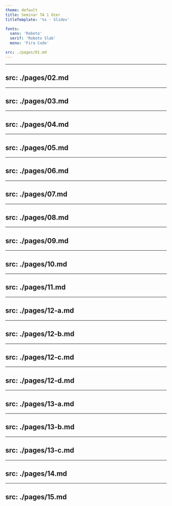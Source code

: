 ```yaml
---
theme: default
title: Seminar TA 1 Ozer
titleTemplate: '%s - Slidev'

fonts:
  sans: 'Roboto'
  serif: 'Roboto Slab'
  mono: 'Fira Code'

src: ./pages/01.md
---
```


---
src: ./pages/02.md
---

---
src: ./pages/03.md
---

---
src: ./pages/04.md
---

---
src: ./pages/05.md
---

---
src: ./pages/06.md
---

---
src: ./pages/07.md
---

---
src: ./pages/08.md
---

---
src: ./pages/09.md
---

---
src: ./pages/10.md
---

---
src: ./pages/11.md
---

---
src: ./pages/12-a.md
---

---
src: ./pages/12-b.md
---

---
src: ./pages/12-c.md
---

---
src: ./pages/12-d.md
---

---
src: ./pages/13-a.md
---

---
src: ./pages/13-b.md
---

---
src: ./pages/13-c.md
---

---
src: ./pages/14.md
---

---
src: ./pages/15.md
---
